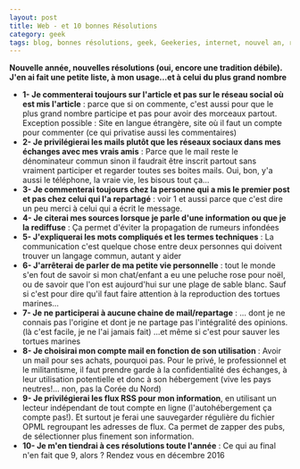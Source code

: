 ```yaml
---
layout: post
title: Web - et 10 bonnes Résolutions
category: geek
tags: blog, bonnes résolutions, geek, Geekeries, internet, nouvel an, réseaux sociaux
---
```

**Nouvelle année, nouvelles résolutions (oui, encore une tradition débile). J'en ai fait une petite liste, à mon usage...et à celui du plus grand nombre**

* **1- Je commenterai toujours sur l'article et pas sur le réseau social où est mis l'article** : parce que si on commente, c'est aussi pour que le plus grand nombre participe et pas pour avoir des morceaux partout. Exception possible : Site en langue étrangère, site où il faut un compte pour commenter (ce qui privatise aussi les commentaires)
* **2- Je privilégierai les mails plutôt que les réseaux sociaux dans mes échanges avec mes vrais amis** : Parce que le mail reste le dénominateur commun sinon il faudrait être inscrit partout sans vraiment participer et regarder toutes ses boites mails. Oui, bon, y'a aussi le téléphone, la vraie vie, les bisous tout ça...
* **3- Je commenterai toujours chez la personne qui a mis le premier post et pas chez celui qui l'a repartagé** : voir 1 et aussi parce que c'est dire un peu merci à celui qui a écrit le message.
* **4- Je citerai mes sources lorsque je parle d'une information ou que je la rediffuse** : Ça permet d'éviter la propagation de rumeurs infondées
* **5- J'expliquerai les mots compliqués et les termes techniques** : La communication c'est quelque chose entre deux personnes qui doivent trouver un langage commun, autant y aider
* **6- J'arrêterai de parler de ma petite vie personnelle** : tout le monde s'en fout de savoir si mon chat/enfant a eu une peluche rose pour noël, ou de savoir que l'on est aujourd'hui sur une plage de sable blanc. Sauf si c'est pour dire qu'il faut faire attention à la reproduction des tortues marines...
* **7- Je ne participerai à aucune chaine de mail/repartage** : ... dont je ne connais pas l'origine et dont je ne partage pas l'intégralité des opinions. (là c'est facile, je ne l'ai jamais fait) ...et même si c'est pour sauver les tortues marines
* **8- Je choisirai mon compte mail en fonction de son utilisation** : Avoir un mail pour ses achats, pourquoi pas. Pour le privé, le professionnel et le militantisme, il faut prendre garde à la confidentialité des échanges, à leur utilisation potentielle et donc à son hébergement (vive les pays neutres!... non, pas la Corée du Nord)
* **9- Je privilégierai les flux RSS pour mon information**, en utilisant un lecteur indépendant de tout compte en ligne (l'autohébergement ça compte pas!). Et surtout je ferai une sauvegarder régulière du fichier OPML regroupant les adresses de flux. Ca permet de zapper des pubs, de sélectionner plus finement son information.
* **10- Je m'en tiendrai à ces résolutions toute l'année** : Ce qui au final n'en fait que 9, alors ? Rendez vous en décembre 2016


